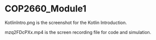 # COP2660_Module1

KotlinIntro.png is the screenshot for the Kotlin Introduction.

mzq2FDcPXx.mp4 is the screen recording file for code and simulation.
